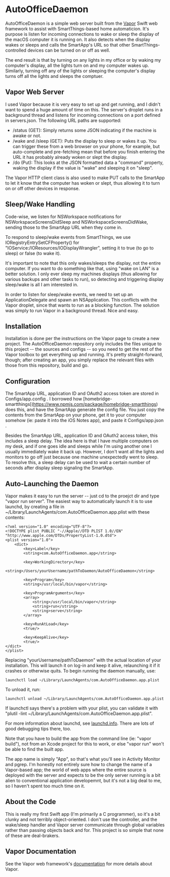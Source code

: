 # AutoOfficeDaemon
AutoOfficeDaemon is a simple web server built from the [Vapor](https://github.com/vapor/vapor) Swift web framework to assist with SmartThings-based home automaticion.  It's purpose is listen for incoming connections to wake or sleep the display of the macOS computer it is running on.  It also detects when the display wakes or sleeps and calls the SmartApp's URL so that other SmartThings-controlled devices can be turned on or off as well.

The end result is that by turning on any lights in my office or by waking my computer's display, all the lights turn on and my computer wakes up.  Similarly, turning off any of the lights or sleeping the computer's display turns off all the lights and sleeps the comptuer.

## Vapor Web Server
I used Vapor because it is very easy to set up and get running, and I didn't want to spend a huge amount of time on this.  The server's droplet runs in a background thread and listens for incoming connections on a port defined in servers.json.  The following URL paths are supported:
* /status (GET):  Simply returns some JSON indicating if the machine is awake or not.
* /wake and /sleep (GET): Puts the display to sleep or wakes it up.  You can trigger these from a web browser on your phone, for example, but auto-complete and pre-fetching mean that before you finish entering the URL it has probably already woken or slept the display.
* /do (Put):  This looks at the JSON formatted data a "command" property, waking the display if the value is "wake" and sleeping it on "sleep".

The Vapor HTTP client class is also used to make PUT calls to the SmartApp to let it know that the computer has woken or slept, thus allowing it to turn on or off other devices in response. 

## Sleep/Wake Handling
Code-wise, we listen for NSWorkspace notifications for NSWorkspaceScreensDidSleep and NSWorkspaceScreensDidWake, sending those to the SmartApp URL when they come in.

To respond to sleep/wake events from SmartThings, we use IORegistryEntrySetCFProperty() for "IOService:/IOResources/IODisplayWrangler", setting it to true (to go to sleep) or false (to wake it).

It's important to note that this only wakes/sleeps the display, not the entire computer.  If you want to do something like that, using "wake on LAN" is a better solution.  I only ever sleep my machines displays (thus allowing for various backups and other tasks to run), so detecting and triggering display sleep/wake is all I am interested in.

In order to listen for sleep/wake events, we need to set up an ApplicationDelegate and spawn an NSApplication.  This conflicts with the Vapor droplet, since that wants to run as a blocking function.  The solution was simply to run Vapor in a background thread.  Nice and easy.

## Installation
Installation is done per the instructions on the Vapor page to create a new project.  The AutoOfficeDaemon repository only includes the files unique to this project -- the sources and configs -- so you need to get the rest of the Vapor toolbox to get everything up and running.  It's pretty straight-forward, though; after creating an app, you simply replace the relevant files with those from this repository, build and go.

## Configuration
The SmartApp URL, application ID and OAuth2 access token are stored in Configs/app.config .  I borrowed how [homebridge-smartthings[(https://www.npmjs.com/package/homebridge-smartthings) does this, and have the SmartApp generate the config file.  You just copy the contents from the SmartApp on your phone, get it to your computer somehow (ie: paste it into the iOS Notes app), and paste it Configs/app.json .

Besides the SmartApp URL, application ID and OAuth2 access token, this includes a sleep delay.  The idea here is that I have multiple computers on my desk, and if one goes idle and sleeps while I'm using another one I usually immediately wake it back up.  However, I don't want all the lights and monitors to go off just because one machine unexpectedly went to sleep.  To resolve this, a sleep delay can be used to wait a certain number of seconds after display sleep signaling the SmartApp.

## Auto-Launching the Daemon
Vapor makes it easy to run the server -- just cd to the proejct dir and type "vapor run server".  The easiest way to automatically launch it is to use launchd, by creating a file in ~/Library/LaunchAgents/com.AutoOfficeDaemon.app.plist with these contents:

```
<?xml version="1.0" encoding="UTF-8"?>
<!DOCTYPE plist PUBLIC "-//Apple//DTD PLIST 1.0//EN" "http://www.apple.com/DTDs/PropertyList-1.0.dtd">
<plist version="1.0">
	<dict>
		<key>Label</key>
		<string>com.AutoOfficeDaemon.app</string>

		<key>WorkingDirectory</key>
		<string>/Users/yourUsername/pathToDaemon/AutoOfficeDaemon</string>

		<key>Program</key>
		<string>/usr/local/bin/vapor</string>

		<key>ProgramArguments</key>
		<array>
			<string>/usr/local/bin/vapor</string>
			<string>run</string>
			<string>serve</string>
		</array>

		<key>RunAtLoad</key>
		<true/>

		<key>KeepAlive</key>
		<true/>
</dict>
</plist>
```

Replacing "yourUsername/pathToDaemon" with the actual location of your installation.  This will launch it on log-in and keep it alive, relaunching it if it crashes or otherwise quits.  To begin running the daemon manually, use:

    launchctl load ~/Library/LaunchAgents/com.AutoOfficeDaemon.app.plist

To unload it, run:

    launchctl unload ~/Library/LaunchAgents/com.AutoOfficeDaemon.app.plist

If launchctl says there's a problem with your plist, you can validate it with "plutil -lint ~/Library/LaunchAgents/com.AutoOfficeDaemon.app.plist".

For more information about launchd, see [launchd.info](http://www.launchd.info).  There are lots of good debugging tips there, too.

Note that you have to build the app from the command line (ie: "vapor build"), not from an Xcode project for this to work, or else "vapor run" won't be able to find the built app.

The app name is simply "App", so that's what you'll see in Activity Monitor and pgrep.  I'm honestly not entirely sure how to change the name of a Vapor-based app; the world of web apps where the entire source is deployed with the server and expects to be the only server running is a bit alien to conventional application developemnt, but it's not a big deal to me, so I haven't spent too much time on it.

## About the Code
This is really my first Swift app (I'm primarily a C programmer), so it's a bit clunky and not terribly object-oriented.  I don't use the controller, and the wake/sleep handler and Vapor server communicate through global variables rather than passing objects back and for.  This project is so simple that none of these are deal-brakers.

## Vapor Documentation
See the Vapor web framework's [documentation](http://docs.vapor.codes) for more details about Vapor.

